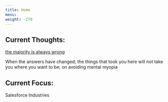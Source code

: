```yaml
---
title: Home
menu: 
weight: -270
---
```

## Current Thoughts:

[the majority is always wrong](https://www.youtube.com/watch?v=VNGFep6rncY)  

When the answers have changed; the things that took you here will not take you where you want to be; on avoiding mental myopia

## Current Focus:
Salesforce Industries